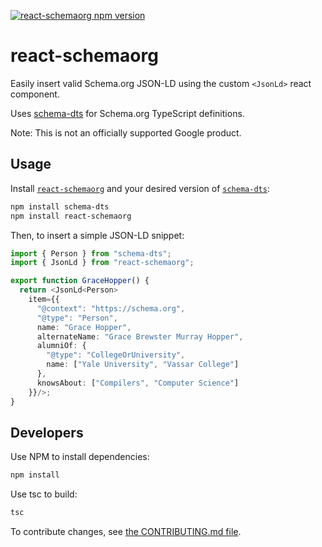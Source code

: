[![react-schemaorg npm version](https://badge.fury.io/js/react-schemaorg.svg)](https://www.npmjs.com/package/react-schemaorg)

# react-schemaorg

Easily insert valid Schema.org JSON-LD using the custom `<JsonLd>` react
component.

Uses [schema-dts](https://github.com/google/schema-dts) for Schema.org
TypeScript definitions.

Note: This is not an officially supported Google product.

## Usage

Install [`react-schemaorg`](https://www.npmjs.com/package/react-schemaorg) and
your desired version of
[`schema-dts`](https://www.npmjs.com/package/schema-dts):

```sh
npm install schema-dts
npm install react-schemaorg
```

Then, to insert a simple JSON-LD snippet:

```ts
import { Person } from "schema-dts";
import { JsonLd } from "react-schemaorg";

export function GraceHopper() {
  return <JsonLd<Person>
    item={{
      "@context": "https://schema.org",
      "@type": "Person",
      name: "Grace Hopper",
      alternateName: "Grace Brewster Murray Hopper",
      alumniOf: {
        "@type": "CollegeOrUniversity",
        name: ["Yale University", "Vassar College"]
      },
      knowsAbout: ["Compilers", "Computer Science"]
    }}/>;
}
```

## Developers

Use NPM to install dependencies:

```sh
npm install
```

Use tsc to build:

```sh
tsc
```

To contribute changes, see [the CONTRIBUTING.md file](./CONTRIBUTING.md).
